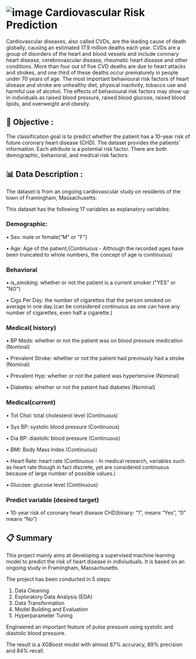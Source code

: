 # ![image](https://user-images.githubusercontent.com/109673792/194694526-734855eb-1abb-4945-a91c-4c2cd2797e18.png) Cardiovascular Risk Prediction
Cardiovascular diseases, also called CVDs, are the leading cause of death globally, causing an estimated 17.9 million deaths each year. CVDs are a group of disorders of the heart and blood vessels and include coronary heart disease, cerebrovascular disease, rheumatic heart disease and other conditions. More than four out of five CVD deaths are due to heart attacks and strokes, and one third of these deaths occur prematurely in people under 70 years of age. The most important behavioural risk factors of heart disease and stroke are unhealthy diet, physical inactivity, tobacco use and harmful use of alcohol. The effects of behavioural risk factors may show up in individuals as raised blood pressure, raised blood glucose, raised blood lipids, and overweight and obesity.

## 🎯 Objective :
The classification goal is to predict whether the patient has a 10-year risk of future coronary heart disease (CHD). The dataset provides the patients’ information. Each attribute is a potential risk factor. There are both demographic, behavioral, and medical risk factors.

## 📊 Data Description :
The dataset is from an ongoing cardiovascular study on residents of the town of Framingham, Massachusetts.

This dataset has the following 17 variables as explanatory variables:
### Demographic:
• Sex: male or female("M" or "F")

• Age: Age of the patient;(Continuous - Although the recorded ages have been truncated to whole numbers, the concept of age is continuous)

### Behavioral
• is_smoking: whether or not the patient is a current smoker ("YES" or "NO")

• Cigs Per Day: the number of cigarettes that the person smoked on average in one day.(can be considered continuous as one can have any number of cigarettes, even half a cigarette.)

### Medical( history)
• BP Meds: whether or not the patient was on blood pressure medication (Nominal)

• Prevalent Stroke: whether or not the patient had previously had a stroke (Nominal)

• Prevalent Hyp: whether or not the patient was hypertensive (Nominal)

• Diabetes: whether or not the patient had diabetes (Nominal)

### Medical(current)
• Tot Chol: total cholesterol level (Continuous)

• Sys BP: systolic blood pressure (Continuous)

• Dia BP: diastolic blood pressure (Continuous)

• BMI: Body Mass Index (Continuous)

• Heart Rate: heart rate (Continuous - In medical research, variables such as heart rate though in fact discrete, yet are considered continuous because of large number of possible values.)

• Glucose: glucose level (Continuous)

### Predict variable (desired target)
• 10-year risk of coronary heart disease CHD(binary: “1”, means “Yes”, “0” means “No”)

## 📋 Summary
This project mainly aims at developing a supervised machine learning model to predict the risk of heart disease in indiviuduals. It is based on an ongoing study in Framingham, Massachusetts.

The project has been conducted in 5 steps:
1. Data Cleaning
2. Exploratory Data Analysis (EDA)
3. Data Transformation
4. Model Building and Evaluation
5. Hyperparameter Tuning

Engineered an important feature of pulse pressure using systolic and diastolic blood pressure.

The result is a XGBoost model with almost 87% accuracy, 89% precision and 84% recall.
